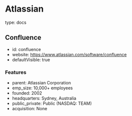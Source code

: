 # Atlassian
type: docs

## Confluence
- id: confluence
- website: https://www.atlassian.com/software/confluence
- defaultVisible: true

### Features
- parent: Atlassian Corporation
- emp_size: 10,000+ employees
- founded: 2002
- headquarters: Sydney, Australia
- public_private: Public (NASDAQ: TEAM)
- acquisition: None

